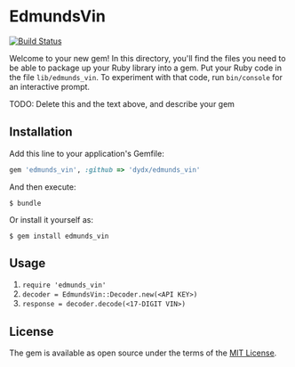 # EdmundsVin

[![Build Status](https://travis-ci.org/dydx/edmunds_vin.svg?branch=master)](https://travis-ci.org/dydx/edmunds_vin)

Welcome to your new gem! In this directory, you'll find the files you need to be able to package up your Ruby library into a gem. Put your Ruby code in the file `lib/edmunds_vin`. To experiment with that code, run `bin/console` for an interactive prompt.

TODO: Delete this and the text above, and describe your gem

## Installation

Add this line to your application's Gemfile:

```ruby
gem 'edmunds_vin', :github => 'dydx/edmunds_vin'
```

And then execute:

    $ bundle

Or install it yourself as:

    $ gem install edmunds_vin

## Usage

1. `require 'edmunds_vin'`
2. `decoder = EdmundsVin::Decoder.new(<API KEY>)`
3. `response = decoder.decode(<17-DIGIT VIN>)`

## License

The gem is available as open source under the terms of the [MIT License](http://opensource.org/licenses/MIT).

